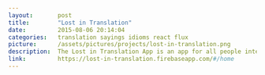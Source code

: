 ```yaml
---
layout:       post
title:        "Lost in Translation"
date:         2015-08-06 20:14:04
categories:   translation sayings idioms react flux
picture:      /assets/pictures/projects/lost-in-translation.png
description:  The Lost in Translation App is an app for all people interested who have travelled or dealt with different cultures and languages. It collects sayings or idioms from around the world and translates them literally into English. It also provides the original saying and the actual meaning of the idiom. Unlike a traditional translation app, this is meant to be fun and to learn a little bit about why literal translation doesn't always work.
link:         https://lost-in-translation.firebaseapp.com/#/home
---
```

